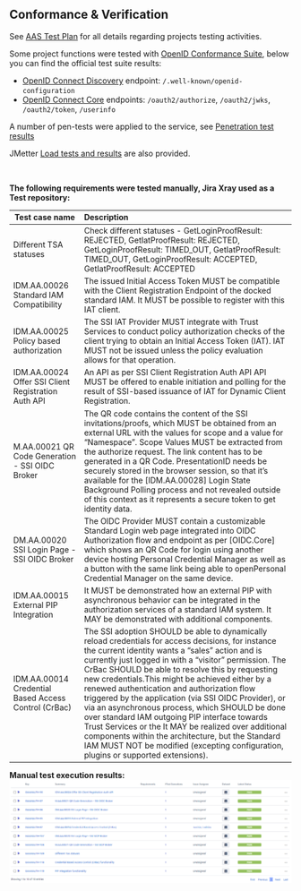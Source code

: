## Conformance & Verification

See [AAS Test Plan](./Test_Plan.pdf) for all details regarding projects testing activities.

Some project functions were tested with [OpenID Conformance Suite](https://openid.net/certification/about-conformance-suite/), below you can find the official test suite results:

- [OpenID Connect Discovery](./config) endpoint: `/.well-known/openid-configuration`
- [OpenID Connect Core](./auth) endpoints: `/oauth2/authorize`, `/oauth2/jwks`, `/oauth2/token`, `/userinfo`

A number of pen-tests were applied to the service, see [Penetration test results](./pentest) 

JMetter [Load tests and results](./load) are also provided.

<br>

**The following requirements were tested manually, Jira Xray used as a Test repository:**
<br>

| Test case name                                       | Description                                    | 
|------------------------------------------------------|:-----------------------------------------------|
| Different TSA statuses                               |Check different statuses - GetLoginProofResult: REJECTED, GetIatProofResult: REJECTED, GetLoginProofResult: TIMED_OUT, GetIatProofResult: TIMED_OUT, GetLoginProofResult: ACCEPTED, GetIatProofResult: ACCEPTED | 
| IDM.AA.00026 Standard IAM Compatibility              | The issued Initial Access Token MUST be compatible with the Client Registration Endpoint of the docked standard IAM. It MUST be possible to register with this IAT client.| 
| IDM.AA.00025 Policy based authorization              |The SSI IAT Provider MUST integrate with Trust Services to conduct policy authorization checks of the client trying to obtain an Initial Access Token (IAT). IAT MUST not be issued unless the policy evaluation allows for that operation.|
| IDM.AA.00024 Offer SSI Client Registration Auth API  |An API as per SSI Client Registration Auth API API MUST be offered to enable initiation and polling for the result of SSI-based issuance of IAT for Dynamic Client Registration.| 
| M.AA.00021 QR Code Generation - SSI OIDC Broker      |The QR code contains the content of the SSI invitations/proofs, which MUST be obtained from an external URL with the values for scope and a value for “Namespace”. Scope Values MUST be extracted from the authorize request. The link content has to be generated in a QR Code. PresentationID needs be securely stored in the browser session, so that it’s available for the [IDM.AA.00028] Login State Background Polling process and not revealed outside of this context as it represents a secure token to get identity data.|
| DM.AA.00020 SSI Login Page - SSI OIDC Broker         |The OIDC Provider MUST contain a customizable Standard Login web page integrated into OIDC Authorization flow and endpoint as per [OIDC.Core] which shows an QR Code for login using another device hosting Personal Credential Manager as well as a button with the same link being able to openPersonal Credential Manager on the same device.| 
| IDM.AA.00015 External PIP Integration                |It MUST be demonstrated how an external PIP with asynchronous behavior can be integrated in the authorization services of a standard IAM system. It MAY be demonstrated with additional components.|
| IDM.AA.00014 Credential Based Access Control (CrBac) |The SSI adoption SHOULD be able to dynamically reload credentials for access decisions, for instance the current identity wants a “sales” action and is currently just logged in with a “visitor” permission. The CrBac SHOULD be able to resolve this by requesting new credentials.This might be achieved either by a renewed authentication and authorization flow triggered by the application (via SSI OIDC Provider), or via an asynchronous process, which SHOULD be done over standard IAM outgoing PIP interface towards Trust Services or the It MAY be realized over additional components within the architecture, but the Standard IAM MUST NOT be modified (excepting configuration, plugins or supported extensions).| 


**Manual test execution results:**
![Manual test results](./images/test_execution_results.png "Manual test results")